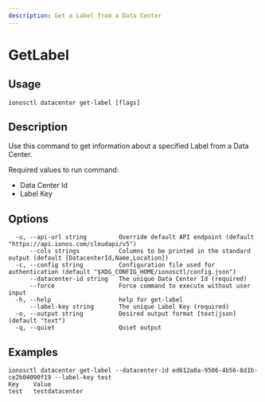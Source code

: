 ```yaml
---
description: Get a Label from a Data Center
---
```


# GetLabel

## Usage

```text
ionosctl datacenter get-label [flags]
```

## Description

Use this command to get information about a specified Label from a Data Center.

Required values to run command:

* Data Center Id
* Label Key

## Options

```text
  -u, --api-url string         Override default API endpoint (default "https://api.ionos.com/cloudapi/v5")
      --cols strings           Columns to be printed in the standard output (default [DatacenterId,Name,Location])
  -c, --config string          Configuration file used for authentication (default "$XDG_CONFIG_HOME/ionosctl/config.json")
      --datacenter-id string   The unique Data Center Id (required)
      --force                  Force command to execute without user input
  -h, --help                   help for get-label
      --label-key string       The unique Label Key (required)
  -o, --output string          Desired output format [text|json] (default "text")
  -q, --quiet                  Quiet output
```

## Examples

```text
ionosctl datacenter get-label --datacenter-id ed612a0a-9506-4b56-8d1b-ce2b04090f19 --label-key test
Key    Value
test   testdatacenter
```

